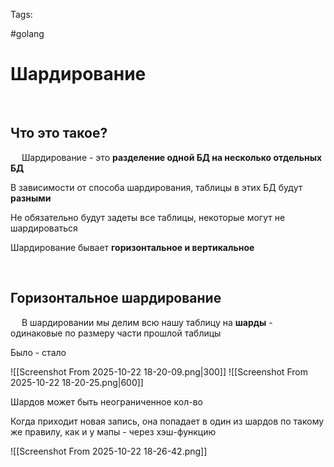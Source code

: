 Tags:

#golang 



# Шардирование
 
## Что это такое?
 
Шардирование - это **разделение одной БД на несколько отдельных БД**

В зависимости от способа шардирования, таблицы в этих БД будут **разными**

Не обязательно будут задеты все таблицы, некоторые могут не шардироваться
 

Шардирование бывает **горизонтальное и вертикальное**

 
## Горизонтальное шардирование
 
 В шардировании мы делим всю нашу таблицу на **шарды** - одинаковые по размеру части прошлой таблицы
 
 Было - стало
 
 ![[Screenshot From 2025-10-22 18-20-09.png|300]]
 ![[Screenshot From 2025-10-22 18-20-25.png|600]]
 
 



 
 Шардов может быть неограниченное кол-во
 
 Когда приходит новая запись, она попадает в один из шардов по такому же правилу, как и у мапы - через хэш-функцию
 
 ![[Screenshot From 2025-10-22 18-26-42.png]]